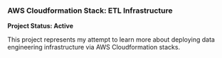 ### AWS Cloudformation Stack: ETL Infrastructure

**Project Status: Active**

This project represents my attempt to learn more about deploying 
data engineering infrastructure via AWS Cloudformation stacks. 

